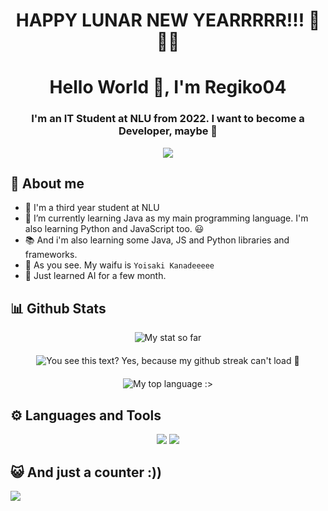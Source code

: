 <h1 align="center">HAPPY LUNAR NEW YEARRRRR!!! 🧧🧧🧧</h1>

<h1 align="center">Hello World 👋, I'm Regiko04</h1>
<h3 align="center">I'm an IT Student at NLU from 2022. I want to become a Developer, maybe 🥹</h3>
<div align="center"><img src="https://64.media.tumblr.com/a46f4b71c5219602e9c3877aa99d36e7/21e774b1b86bfac2-46/s640x960/80348acbb95a8bbbe993dc68a2a37e04b5a201dd.gif"></div>

## 🤗 About me
- 🏫 I'm a third year student at NLU
- 🌱 I’m currently learning Java as my main programming language. I'm also learning Python and JavaScript too. 😃
- 📚 And i'm also learning some Java, JS and Python libraries and frameworks.
- 🥰 As you see. My waifu is `Yoisaki Kanadeeeee`
- 🤖 Just learned AI for a few month.
<!--- 💓 Yes, i have a girlfriend :>-->

## 📊 Github Stats
<div align="center"><img src="https://github-readme-stats.vercel.app/api?username=Riiichan04&show_icons=true&theme=react" alt="My stat so far"/></div>
ㅤ
<div align="center"><img src="https://streak-stats.demolab.com/?user=Riiichan04&theme=react" alt="You see this text? Yes, because my github streak can't load 🥹"/></div>
ㅤ
<div align="center"><img src="https://github-readme-stats.vercel.app/api/top-langs/?username=Riiichan04&layout=donut&langs_count=8&hide=tsql&theme=react" alt="My top language :>"/></div>

## ⚙️ Languages and Tools
<p align="center">
  <img src="https://skillicons.dev/icons?i=java,python,django,html,css,js,react,nodejs,express,jquery,ts,bootstrap&perline=6">
  <img src="https://go-skill-icons.vercel.app/api/icons?i=discordjs,jupyter,sqlserver,mysql,mongodb,materialui,github,git&perline=6">
</p>

## 😺 And just a counter :))
<p><img src="https://komarev.com/ghpvc/?username=riiichan04&color=brightgreen"></p>
